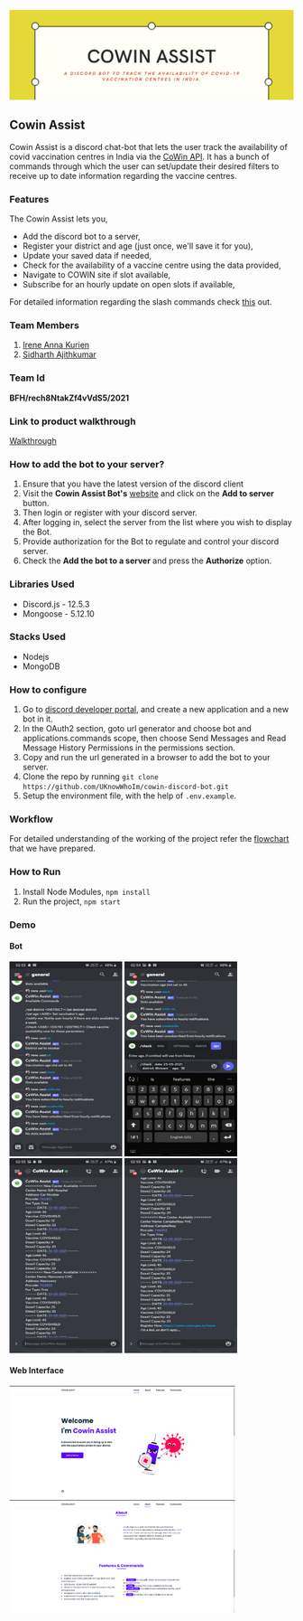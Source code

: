 ![Cowin Assist](images/header.png)

## Cowin Assist

Cowin Assist is a discord chat-bot that lets the user track the availability of covid vaccination centres in India via the [CoWin API](https://apisetu.gov.in/public/api/cowin#/). It has a bunch of commands through which the user can set/update their desired filters to receive up to date information regarding the vaccine centres.

### Features

The Cowin Assist lets you,

-   Add the discord bot to a server,
-   Register your district and age (just once, we'll save it for you),
-   Update your saved data if needed,
-   Check for the availability of a vaccine centre using the data provided,
-   Navigate to COWIN site if slot available,
-   Subscribe for an hourly update on open slots if available,

For detailed information regarding the slash commands check [this](src/commands/README.md) out.

### Team Members

1. [Irene Anna Kurien](https://github.com/irenekurien)
2. [Sidharth Ajithkumar](https://github.com/UKnowWhoIm)

### Team Id

**BFH/rech8NtakZf4vVdS5/2021**

### Link to product walkthrough

[Walkthrough](https://drive.google.com/file/d/1r_2xH7ezslzEUs2KwXiSIML-PhcvmNBF/view)

### How to add the bot to your server?

1. Ensure that you have the latest version of the discord client
2. Visit the **Cowin Assist Bot's** [website](https://cowin-discord-bot-1.uknowwhoim.repl.co/) and click on the **Add to server** button.
3. Then login or register with your discord server.
4. After logging in, select the server from the list where you wish to display the Bot.
5. Provide authorization for the Bot to regulate and control your discord server.
6. Check the **Add the bot to a server** and press the **Authorize** option.


### Libraries Used

- Discord.js - 12.5.3
- Mongoose - 5.12.10

### Stacks Used

- Nodejs
- MongoDB

### How to configure

1. Go to [discord developer portal](https://discord.com/developers/applications), and create a new application and a new bot in it.
2. In the OAuth2 section, goto url generator and choose bot and applications.commands scope, then choose Send Messages and Read Message History Permissions in the permissions section.
3. Copy and run the url generated in a browser to add the bot to your server.
4. Clone the repo by running `git clone https://github.com/UKnowWhoIm/cowin-discord-bot.git`
5. Setup the environment file, with the help of `.env.example`.

### Workflow

For detailed understanding of the working of the project refer the [flowchart](images/flowchart.jpg) that we have prepared.

### How to Run

1. Install Node Modules, `npm install`
2. Run the project, `npm start`

### Demo

#### Bot

<div float="left">
    <img src="images/1.jpg"  width="200" height="345">
    <img src="images/4.jpg" width="200" height="345">
    <img src="images/2.jpg" width="200" height="345">
    <img src="images/3.jpg" width="200" height="345">
</div>

#### Web Interface

<div float="left">
    <img src="images/web1.png" width="400">
    <img src="images/web2.png" width="400">
</div>
